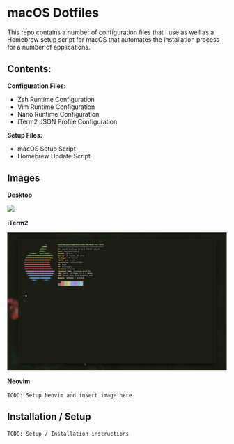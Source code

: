 # macOS Dotfiles
This repo contains a number of configuration files that I use as well as
a Homebrew setup script for macOS that automates the installation process
for a number of applications.

## Contents:

**Configuration Files:**
- Zsh Runtime Configuration
- Vim Runtime Configuration
- Nano Runtime Configuration
- iTerm2 JSON Profile Configuration

**Setup Files:**
- macOS Setup Script
- Homebrew Update Script

## Images

**Desktop**

<img src="images/../Images/Desktop%201.png">

**iTerm2**

<img src="images/../Images/iTerm2.png">

**Neovim**

`TODO: Setup Neovim and insert image here`

## Installation / Setup

`TODO: Setup / Installation instructions`